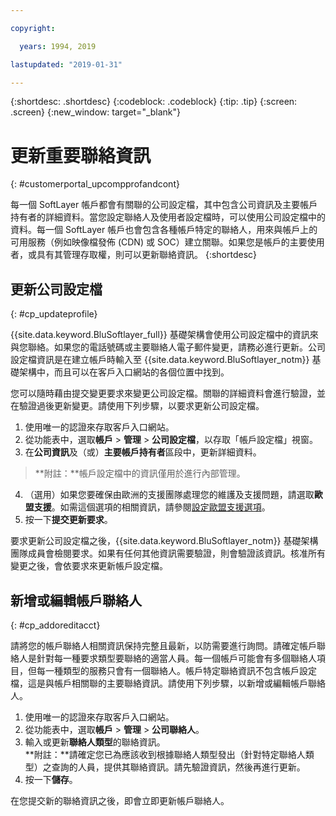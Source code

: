 ```yaml
---

copyright:

  years: 1994, 2019

lastupdated: "2019-01-31"

---
```


{:shortdesc: .shortdesc}
{:codeblock: .codeblock}
{:tip: .tip}
{:screen: .screen}
{:new_window: target="_blank"}


# 更新重要聯絡資訊
{: #customerportal_upcompprofandcont}

每一個 SoftLayer 帳戶都會有關聯的公司設定檔，其中包含公司資訊及主要帳戶持有者的詳細資料。當您設定聯絡人及使用者設定檔時，可以使用公司設定檔中的資料。每一個 SoftLayer 帳戶也會包含各種帳戶特定的聯絡人，用來與帳戶上的可用服務（例如映像檔發佈 (CDN) 或 SOC）建立關聯。如果您是帳戶的主要使用者，或具有其管理存取權，則可以更新聯絡資訊。
{:shortdesc}

## 更新公司設定檔
{: #cp_updateprofile}

{{site.data.keyword.BluSoftlayer_full}} 基礎架構會使用公司設定檔中的資訊來與您聯絡。如果您的電話號碼或主要聯絡人電子郵件變更，請務必進行更新。公司設定檔資訊是在建立帳戶時輸入至 {{site.data.keyword.BluSoftlayer_notm}} 基礎架構中，而且可以在客戶入口網站的各個位置中找到。

您可以隨時藉由提交變更要求來變更公司設定檔。關聯的詳細資料會進行驗證，並在驗證過後更新變更。請使用下列步驟，以要求更新公司設定檔。

1. 使用唯一的認證來存取客戶入口網站。
2. 從功能表中，選取**帳戶** > **管理** > **公司設定檔**，以存取「帳戶設定檔」視窗。
3. 在**公司資訊**及（或）**主要帳戶持有者**區段中，更新詳細資料。
> **附註：**帳戶設定檔中的資訊僅用於進行內部管理。
4. （選用）如果您要確保由歐洲的支援團隊處理您的維護及支援問題，請選取**歐盟支援**。如需這個選項的相關資訊，請參閱[設定歐盟支援選項](/docs/customer-portal?topic=customer-portal-cp_seteusupported#cp_seteusupported)。
5. 按一下**提交更新要求**。

要求更新公司設定檔之後，{{site.data.keyword.BluSoftlayer_notm}} 基礎架構團隊成員會檢閱要求。如果有任何其他資訊需要驗證，則會驗證該資訊。核准所有變更之後，會依要求來更新帳戶設定檔。

## 新增或編輯帳戶聯絡人
{: #cp_addoreditacct}

請將您的帳戶聯絡人相關資訊保持完整且最新，以防需要進行詢問。請確定帳戶聯絡人是針對每一種要求類型要聯絡的適當人員。每一個帳戶可能會有多個聯絡人項目，但每一種類型的服務只會有一個聯絡人。帳戶特定聯絡資訊不包含帳戶設定檔，這是與帳戶相關聯的主要聯絡資訊。請使用下列步驟，以新增或編輯帳戶聯絡人。

1. 使用唯一的認證來存取客戶入口網站。
2. 從功能表中，選取**帳戶** > **管理** > **公司聯絡人**。
3. 輸入或更新**聯絡人類型**的聯絡資訊。<br/>**附註：**請確定您已為應該收到根據聯絡人類型發出（針對特定聯絡人類型）之查詢的人員，提供其聯絡資訊。請先驗證資訊，然後再進行更新。
4. 按一下**儲存**。

在您提交新的聯絡資訊之後，即會立即更新帳戶聯絡人。
